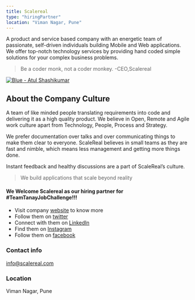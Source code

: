 ```yaml
---
title: Scalereal
type: "hiringPartner"
location: "Viman Nagar, Pune"
---
```

A product and service based company with an energetic team of passionate, self-driven individuals building Mobile and Web applications. We offer top-notch technology services by providing hand coded simple solutions for your complex business problems.

> Be a coder monk, not a coder monkey. -CEO,Scalereal

[![Blue - Atul Shashikumar](https://user-images.githubusercontent.com/33570551/82236825-51628300-9952-11ea-9d4c-99acf1744264.png)](https://scalereal.com/)

## About the Company Culture
A team of like minded people translating requirements into code and delivering it as a high quality product. We believe in Open, Remote and Agile work culture apart from Technology, People, Process and Strategy.

We prefer documentation over talks and over communicating things to make them clear to everyone. ScaleReal believes in small teams as they are fast and nimble, which means less management and getting more things done.

Instant feedback and healthy discussions are a part of ScaleReal’s culture.

> We build applications that scale beyond reality

#### We Welcome Scalereal as our hiring partner for #TeamTanayJobChallenge!!!
- Visit company [website](https://scalereal.com/) to know more
- Follow them on [twitter](https://twitter.com/ScaleReal)
- Connect with them on [LinkedIn](https://www.linkedin.com/company/scalereal-technologies-pvt-ltd/)
- Find them on [Instagram](https://www.instagram.com/scalerealhq/)
- Follow them on [facebook](https://www.facebook.com/ScaleReal/)

### Contact info
[info@scalereal.com](mailto:info@scalereal.com)  

### Location
Viman Nagar, Pune



